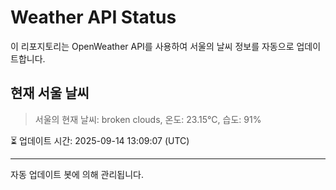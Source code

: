 
# Weather API Status

이 리포지토리는 OpenWeather API를 사용하여 서울의 날씨 정보를 자동으로 업데이트합니다.

## 현재 서울 날씨
> 서울의 현재 날씨: broken clouds, 온도: 23.15°C, 습도: 91%

⏳ 업데이트 시간: 2025-09-14 13:09:07 (UTC)

---
자동 업데이트 봇에 의해 관리됩니다.
